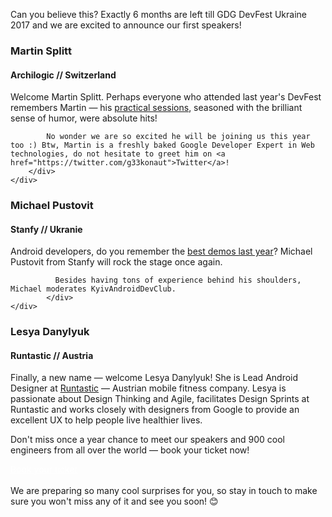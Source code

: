 Can you believe this? Exactly 6 months are left till GDG DevFest Ukraine 2017 and we are excited to announce our first speakers!


<div class="quote-container">
  <div class="speaker-photo" style="background-image: url('/images/posts/first-speakers-martin.png')"></div>
  <div class="speaker-text-wrapper">
    <div >
        <h3>Martin Splitt</h3>
        <h4>Archilogic // Switzerland</h4>
        <div>
            Welcome Martin Splitt. Perhaps everyone who attended last year's DevFest remembers Martin — his <a href="https://www.youtube.com/watch?v=wRXLs-Ccj2o">practical sessions</a>, seasoned with the brilliant sense of humor, were absolute hits!

            No wonder we are so excited he will be joining us this year too :) Btw, Martin is a freshly baked Google Developer Expert in Web technologies, do not hesitate to greet him on <a href="https://twitter.com/g33konaut">Twitter</a>!
        </div>
    </div>
  </div>
</div>


<div class="quote-container">
  <div class="speaker-photo" style="background-image: url('/images/posts/first-speakers-michael.png')"></div>
  <div class="speaker-text-wrapper">
    <div >
            <h3>Michael Pustovit</h3>
            <h4>Stanfy // Ukranie</h4>
            <div>
              Android developers, do you remember the <a href="https://youtu.be/We04nyIIsA0">best demos last year</a>? Michael Pustovit from Stanfy will rock the stage once again.

              Besides having tons of experience behind his shoulders, Michael moderates KyivAndroidDevClub.
            </div>
    </div>
  </div>
</div>


<div class="quote-container">
  <div class="speaker-photo" style="background-image: url('/images/posts/first-speakers-lesia.png')"></div>
  <div class="speaker-text-wrapper">
  <div >
      <h3>Lesya Danylyuk</h3>
      <h4>Runtastic // Austria</h4>
      <div>
          Finally, a new name — welcome Lesya Danylyuk! She is Lead Android Designer at <a href="https://www.runtastic.com/">Runtastic</a> — Austrian mobile fitness company.
          Lesya is passionate about Design Thinking and Agile, facilitates Design Sprints at Runtastic and works closely with designers from Google to provide an excellent UX to help people live healthier lives.
      </div>
  </div>
  </div>
</div>


Don't miss once a year chance to meet our speakers and 900 cool engineers from all over the world — book your ticket now!

<div class="text-center">
  <a href="https://2event.com/events/800690" target="_blank" class="style-scope header-content" style="color: white; ">
    <paper-button class="primary style-scope header-content x-scope paper-button-0" raised="" role="button" tabindex="0" animated="" aria-disabled="false" elevation="1">Book your ticket</paper-button>
  </a>
</div>

<br/>
We are preparing so many cool surprises for you, so stay in touch to make sure you won't miss any of it and see you soon! 😊
